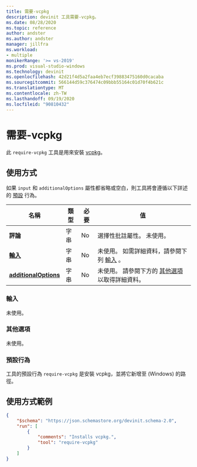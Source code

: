 ```yaml
---
title: 需要-vcpkg
description: devinit 工具需要-vcpkg。
ms.date: 08/28/2020
ms.topic: reference
author: andster
ms.author: andster
manager: jillfra
ms.workload:
- multiple
monikerRange: '>= vs-2019'
ms.prod: visual-studio-windows
ms.technology: devinit
ms.openlocfilehash: 42d21f4d5a2faa4eb7ecf39883475160d0cacaba
ms.sourcegitcommit: 566144d59c376474c09bbb55164c01d70f4b621c
ms.translationtype: MT
ms.contentlocale: zh-TW
ms.lasthandoff: 09/19/2020
ms.locfileid: "90810432"
---
```

# <a name="require-vcpkg"></a>需要-vcpkg

此 `require-vcpkg` 工具是用來安裝 [vcpkg](https://github.com/microsoft/vcpkg)。

## <a name="usage"></a>使用方式

如果 `input` 和 `additionalOptions` 屬性都省略或空白，則工具將會遵循以下詳述的 [預設](#default-behavior) 行為。

| 名稱                                             | 類型   | 必要 | 值                                                                      |
|--------------------------------------------------|--------|----------|----------------------------------------------------------------------------|
| **評論**                                     | 字串 | No       | 選擇性批註屬性。 未使用。                                      |
| [**輸入**](#input)                              | 字串 | No       | 未使用。 如需詳細資料，請參閱下列 [輸入](#input) 。                           |
| [**additionalOptions**](#additional-options)     | 字串 | No       | 未使用。 請參閱下方的 [其他選項](#additional-options) 以取得詳細資料。 |

### <a name="input"></a>輸入

未使用。

### <a name="additional-options"></a>其他選項

未使用。

### <a name="default-behavior"></a>預設行為

工具的預設行為 `require-vcpkg` 是安裝 vcpkg，並將它新增至 (Windows) 的路徑。

## <a name="example-usage"></a>使用方式範例

```json
{
    "$schema": "https://json.schemastore.org/devinit.schema-2.0",
    "run": [
        {
            "comments": "Installs vcpkg.",
            "tool": "require-vcpkg"
        }
    ]
}
```
